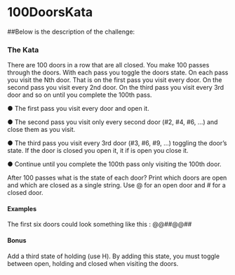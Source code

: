# 100DoorsKata


##Below is the description of the challenge:

### The Kata
There are 100 doors in a row that are all closed. You make 100 passes through the doors. With each pass you toggle
the doors state. On each pass you visit the Nth door. That is on the first pass you visit every door. On the second pass
you visit every 2nd door. On the third pass you visit every 3rd door and so on until you complete the 100th pass.

● The first pass you visit every door and open it.

● The second pass you visit only every second door (#2, #4, #6, …) and close them as you visit.

● The third pass you visit every 3rd door (#3, #6, #9, …) toggling the door’s state. If the door is closed you open it, it if is open you close it.

● Continue until you complete the 100th pass only visiting the 100th door.

After 100 passes what is the state of each door?
Print which doors are open and which are closed as a single string.
Use @ for an open door and # for a closed door.

#### Examples
The first six doors could look something like this : @@##@@##

#### Bonus
Add a third state of holding (use H). By adding this state, you must toggle between open, holding and closed when
visiting the doors.
 

